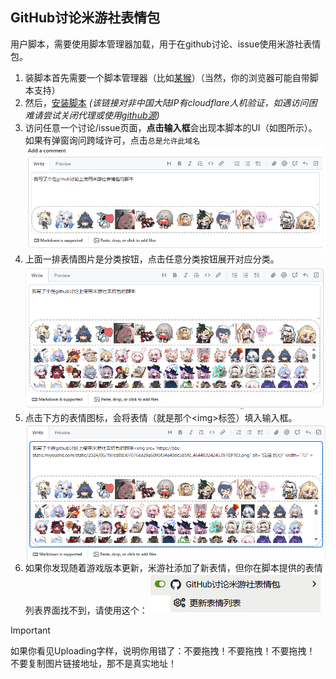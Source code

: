## GitHub讨论米游社表情包
用户脚本，需要使用脚本管理器加载，用于在github讨论、issue使用米游社表情包。


1. 装脚本首先需要一个脚本管理器（比如[某猴](https://www.tampermonkey.net/)）（当然，你的浏览器可能自带脚本支持）
2. 然后，[安装脚本](https://dave-12138.cn/static/Tampermonkey/miyoushe-emot-to-github.user.js) *(该链接对非中国大陆IP有cloudflare人机验证，如遇访问困难请尝试关闭代理或使用[github源](https://dave-12138.github.io/miyoushe-emoticon-in-discussion/miyoushe-emot-to-github.user.js))*
3. 访问任意一个讨论/issue页面，**点击输入框**会出现本脚本的UI（如图所示）。如果有弹窗询问跨域许可，点击`总是允许此域名`
![图1](./readme/image1.png)
4. 上面一排表情图片是分类按钮，点击任意分类按钮展开对应分类。
![图2](./readme/image2.png)
5. 点击下方的表情图标，会将表情（就是那个&lt;img&gt;标签）填入输入框。
![图3](./readme/image3.png)
6. 如果你发现随着游戏版本更新，米游社添加了新表情，但你在脚本提供的表情列表界面找不到，请使用这个：
![图4](./readme/image4.png)

> [!important]
> 如果你看见Uploading字样，说明你用错了：不要拖拽！不要拖拽！不要拖拽！
> 不要复制图片链接地址，那不是真实地址！


